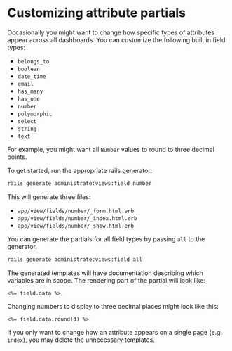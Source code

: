 # Customizing attribute partials

Occasionally you might want to change how specific types of attributes appear
across all dashboards. You can customize the following built in field types:

- `belongs_to`
- `boolean`
- `date_time`
- `email`
- `has_many`
- `has_one`
- `number`
- `polymorphic`
- `select`
- `string`
- `text`

For example, you might want all `Number` values to round to three decimal points.

To get started, run the appropriate rails generator:

```bash
rails generate administrate:views:field number
```

This will generate three files:

- `app/view/fields/number/_form.html.erb`
- `app/view/fields/number/_index.html.erb`
- `app/view/fields/number/_show.html.erb`

You can generate the partials for all field types by passing `all` to the generator.

```bash
rails generate administrate:views:field all
```

The generated templates will have documentation
describing which variables are in scope.
The rendering part of the partial will look like:

```eruby
<%= field.data %>
```

Changing numbers to display to three decimal places might look like this:

```eruby
<%= field.data.round(3) %>
```

If you only want to change how an attribute appears
on a single page (e.g. `index`), you may delete the unnecessary templates.
